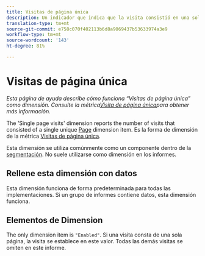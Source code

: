 ```yaml
---
title: Visitas de página única
description: Un indicador que indica que la visita consistió en una sola página.
translation-type: tm+mt
source-git-commit: e758c070f402113b6d8a9069437b53633974a3e9
workflow-type: tm+mt
source-wordcount: '143'
ht-degree: 81%

---
```



# Visitas de página única

*Esta página de ayuda describe cómo funciona “Visitas de página única” como dimensión. Consulte la métrica[Visita de página única](../metrics/single-page-visits.md)para obtener más información.*

The &#39;Single page visits&#39; dimension reports the number of visits that consisted of a single unique [Page](page.md) dimension item. Es la forma de dimensión de la métrica [Visitas de página única](../metrics/single-page-visits.md).

Esta dimensión se utiliza comúnmente como un componente dentro de la [segmentación](../segmentation/seg-home.md). No suele utilizarse como dimensión en los informes.

## Rellene esta dimensión con datos

Esta dimensión funciona de forma predeterminada para todas las implementaciones. Si un grupo de informes contiene datos, esta dimensión funciona.

## Elementos de Dimension

The only dimension item is `"Enabled"`. Si una visita consta de una sola página, la visita se establece en este valor. Todas las demás visitas se omiten en este informe.
